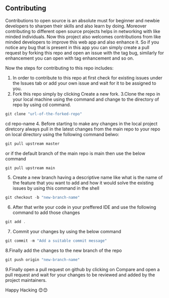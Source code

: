 ## Contributing

Contributions to open source is an absolute must for beginner and newbie developers to sharpen their skills and also learn by doing. Moreover contributing to different open source projects helps in networking with like minded individuals. 
Now this project also welcomes contributions from like minded developers to improve this web app and also enhance it. So if you notice any bug that is present in this app you can simply create a pull request by forking this repo and open an issue with the tag bug, similarly for enhancement you can open with tag enhancement and so on.

Now the steps for contributing to this repo includes:

1. In order to contribute to this repo at first check for existing issues under the Issues tab or add your own issue and wait for it to be assigned to you.
2. Fork this repo simply by clicking Create a new fork.
3.Clone the repo in your local machine using the command and change to the directory of repo by using cd command.
```powershell
git clone "url-of-the-forked-repo"
```
cd repo-name
4. Before starting to make any changes in the local project diretcory always pull in the latest changes from the main repo to your repo on local directory using the following command belwo:
```powershell
git pull upstream master
``` 
or if the default branch of the main repo is main then use the below command
```powershell
git pull upstream main
```
5. Create a new branch having a descriptive name like what is the name of the feature that you want to add and how it would solve the existing issues by using this command in the shell
```powershell
git checkout -b "new-branch-name"
```
6. After that write your code in your preffered IDE and use the following command to add those changes
```powershell
git add .
```
7. Commit your changes by using the below command
```powershell
git commit -m "Add a suitable commit message"
```
8.Finally add the changes to the new branch of the repo
```powershell
git push origin "new-branch-name"
```
9.Finally open a pull request on github by clicking on Compare and open a pull request and wait for your changes to be reviewed and added by the project maintainers.

Happy Hacking 😊😊
